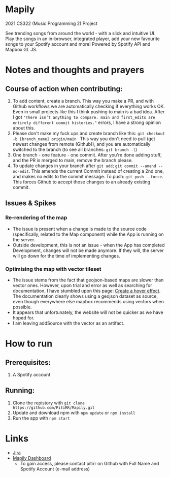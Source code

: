 # Mapily
2021 CS322 (Music Programming 2) Project

See trending songs from around the world - with a slick and intuitive UI. Play the songs in an in-browser, integrated player, add your new favourite songs to your Spotify account and more!
Powered by Spotify API and Mapbox GL JS.
# Notes and thoughts and prayers
## Course of action when contributing:
1. To add content, create a branch. This way you make a PR, and with Github workflows we are automatically checking if everything works OK. Even in small projects like this I think pushing to main is a bad idea. After I got 
	```"There isn’t anything to compare. main and first_edits are entirely different commit histories."``` errors, I have a strong opinion about this.
2. Please don't make my fuck ups and create branch like this:
	```git checkout -b [branch_name] origin/main ```
This way you don't need to pull (get newest changes from remote (Github)), and you are automatically switched to the branch (to see all branches: ```git branch -l```)
3. One branch - one feature - one commit. After you're done adding stuff, and the PR is merged to main, remove the branch please.
4. To update changes in your branch after ```git add```; ```git commit --amend --no-edit```. This amends the current Commit instead of creating a 2nd one, and makes no edits to the commit message. To push: ```git push --force```. This forces Github to accept those changes to an already existing commit. 
## Issues & Spikes
### Re-rendering of the map
* The issue is present when a change is made to the source code (specifically, related to the Map component) while the App is running on the server.
* Outside development, this is not an issue - when the App has completed Development, changes will not be made anymore. If they will, the server will go down for the time of implementing changes.
### Optimising the map with vector tileset
* The issue stems from the fact that geojson-based maps are slower than vector ones. However, upon trial and error as well as searching for documentation, I have stumbled upon this page: [Create a hover effect](https://docs.mapbox.com/mapbox-gl-js/example/hover-styles/). The documentation clearly shows using a geojson dataset as source, even though everywhere else mapbox recommends using vectors when possible.
* It appears that unfortunately, the website will not be quicker as we have hoped for.
* I am leaving addSource with the vector as an artifact.
# How to run
## Prerequisites:
1. A Spotify account
## Running:
1. Clone the repistory with ```git clone https://github.com/PitiRR/Mapily.git```
2. Update and download npm with ```npm update``` or ```npm install```
3. Run the app with ```npm start```

# Links
* [Jira](https://mapily.atlassian.net/jira/software/projects/MAP/boards/1)
* [Mapily Dashboard](https://developer.spotify.com/dashboard/applications/7651abd2e0c44203a2a55eb1d83ba4b5)
  * To gain access, please contact pitirr on Github with Full Name and Spotify Account (e-mail address)